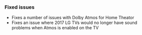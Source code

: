 ### Fixed issues
- Fixes a number of issues with Dolby Atmos for Home Theator
- Fixes an issue where 2017 LG TVs would no longer have sound problems when Atmos is enabled on the TV